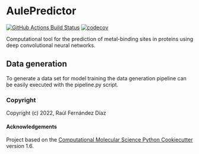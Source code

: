 AulePredictor
==============================
[//]: # (Badges)
[![GitHub Actions Build Status](https://github.com/RaulFD-creator/aulepredictor/workflows/CI/badge.svg)](https://github.com/RaulFD-creator/aulepredictor/actions?query=workflow%3ACI)
[![codecov](https://codecov.io/gh/REPLACE_WITH_OWNER_ACCOUNT/AulePredictor/branch/master/graph/badge.svg)](https://codecov.io/gh/REPLACE_WITH_OWNER_ACCOUNT/AulePredictor/branch/master)


Computational tool for the prediction of metal-binding sites in proteins using deep convolutional neural networks. 

## Data generation
To generate a data set for model training the data generation pipeline can be easily executed with the pipeline.py script. 


### Copyright

Copyright (c) 2022, Raúl Fernández Díaz


#### Acknowledgements
 
Project based on the 
[Computational Molecular Science Python Cookiecutter](https://github.com/molssi/cookiecutter-cms) version 1.6.

